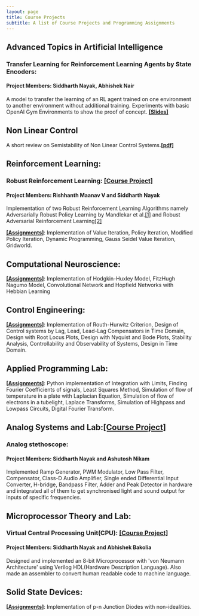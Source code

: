 ```yaml
---
layout: page
title: Course Projects
subtitle: A list of Course Projects and Programming Assignments
---
```

## Advanced Topics in Artificial Intelligence
### Transfer Learning for Reinforcement Learning Agents by State Encoders:
#### Project Members: Siddharth Nayak, Abhishek Nair
A model to transfer the learning of an RL agent trained on one environment to another environment without additional training. Experiments with basic OpenAI Gym Environments to show the proof of concept. [**[Slides]**](https://drive.google.com/file/d/1GzhI6xnuKxr6QkhOG3jcXC3-WvWXMpbD/view?usp=sharing)

## Non Linear Control
A short review on Semistability of Non Linear Control Systems.[**[pdf]**](https://github.com/nsidn98/Non-Linear-Control/blob/master/NLC%20Project/semistability.pdf)


## Reinforcement Learning:
### Robust Reinforcement Learning: [**[Course Project]**](https://github.com/nsidn98/Robust-Reinforcement-Learning)
#### Project Members: Rishhanth Maanav V and Siddharth Nayak
Implementation of two Robust Reinforcement Learning Algorithms namely Adversarially Robust Policy Learning by Mandlekar et al.[[1]](https://stanfordvl.github.io/ARPL/arpl_mzg_iros17.pdf) and Robust Adversarial Reinforcement Learning[[2]](https://arxiv.org/abs/1703.02702)

[**[Assignments]**](https://github.com/nsidn98/Reinforcement-Learning-CS6700): Implementation of Value Iteration, Policy Iteration, Modified Policy Iteration, Dynamic Programming, Gauss Seidel Value Iteration, Gridworld.

## Computational Neuroscience:
[**[Assignments]**](https://github.com/nsidn98/Computational-Neuroscience): Implementation of Hodgkin-Huxley Model, FitzHugh Nagumo Model, Convolutional Network and Hopfield Networks with Hebbian Learning

## Control Engineering:
[**[Assignments]**](https://github.com/nsidn98/Control-Engineering): Implementation of Routh-Hurwitz Criterion, Design of Control systems by Lag, Lead, Lead-Lag Compensators in Time Domain, Design with Root Locus Plots, Design with Nyquist and Bode Plots, Stability Analysis, Controllability and Observability of Systems, Design in Time Domain.

## Applied Programming Lab:
[**[Assignments]**](https://github.com/nsidn98/Applied-Programming-Lab): Python implementation of Integration with Limits, Finding Fourier Coefficients of signals, Least Squares Method, Simulation of flow of temperature in a plate with Laplacian Equation, Simulation of flow of electrons in a tubelight, Laplace Transforms, Simulation of Highpass and Lowpass Circuits, Digital Fourier Transform.

## Analog Systems and Lab:[**[Course Project]**](https://github.com/nsidn98/Analog-Systems)
### Analog stethoscope:
#### Project Members: Siddharth Nayak and Ashutosh Nikam
Implemented Ramp Generator, PWM Modulator, Low Pass Filter, Compensator, Class-D Audio Amplifier, Single ended Differential Input Converter, H-bridge, Bandpass Filter, Adder and Peak Detector in hardware and integrated all of them to get synchronised light and sound output for inputs of specific frequencies.

## Microprocessor Theory and Lab:
### Virtual Central Processing Unit(CPU): [**[Course Project]**](https://github.com/nsidn98/Microprocessor-Verilog)
#### Project Members: Siddharth Nayak and Abhishek Bakolia
Designed and implemented an 8-bit Microprocessor with 'von Neumann Architecture' using Verilog HDL(Hardware Description Language). Also made an assembler to convert human readable code to machine language.

## Solid State Devices:
[**[Assignments]**](https://github.com/nsidn98/Solid-State-Devices): Implementation of p-n Junction Diodes with non-idealities.
